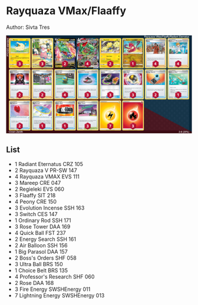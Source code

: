 # Rayquaza VMax/Flaaffy

Author: Sivta Tres

![decklist](../../!Images/Standard/3SWSH-CRZ/Rayquaza-Flaaffy.PNG)

## List
* 1 Radiant Eternatus CRZ 105
* 2 Rayquaza V PR-SW 147
* 4 Rayquaza VMAX EVS 111
* 3 Mareep CRE 047
* 2 Regieleki EVS 060
* 3 Flaaffy SIT 218
* 4 Peony CRE 150
* 3 Evolution Incense SSH 163
* 3 Switch CES 147
* 1 Ordinary Rod SSH 171
* 3 Rose Tower DAA 169
* 4 Quick Ball FST 237
* 2 Energy Search SSH 161
* 2 Air Balloon SSH 156
* 1 Big Parasol DAA 157
* 2 Boss's Orders SHF 058
* 3 Ultra Ball BRS 150
* 1 Choice Belt BRS 135
* 4 Professor's Research SHF 060
* 2 Rose DAA 168
* 3 Fire Energy SWSHEnergy 011
* 7 Lightning Energy SWSHEnergy 013
